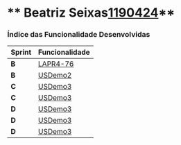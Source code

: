 ** Beatriz Seixas[1190424](./)** 
===============================


### Índice das Funcionalidade Desenvolvidas ###


| Sprint | Funcionalidade     |
|--------|--------------------|
| **B**  | [LAPR4-76](US74_CriarCatálogor) |
| **B**  | [USDemo2](USDemo2) |
| **C**  | [USDemo3](USDemo3) |
| **C**  | [USDemo3](USDemo4) |
| **D**  | [USDemo3](USDemo5) |
| **D**  | [USDemo3](USDemo6) |
| **D**  | [USDemo3](USDemo7) |
